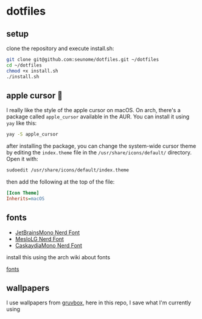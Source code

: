# dotfiles

## setup

clone the repository and execute install.sh:

```zsh
git clone git@github.com:seunome/dotfiles.git ~/dotfiles
cd ~/dotfiles
chmod +x install.sh
./install.sh
```

## apple cursor :apple:
I really like the style of the apple cursor on macOS. On arch, there's a package called ```apple_cursor``` available in the AUR. You can install it using ```yay``` like this:

```zsh
yay -S apple_cursor
```
after installing the package, you can change the system-wide cursor theme by editing the ```index.theme``` file in the ```/usr/share/icons/default/``` directory. Open it with:

```zsh
sudoedit /usr/share/icons/default/index.theme
```

then add the following at the top of the file:

```ini
[Icon Theme]
Inherits=macOS
```

## fonts

- [JetBrainsMono Nerd Font](https://github.com/ryanoasis/nerd-fonts/releases/download/v3.4.0/JetBrainsMono.zip)
- [MesloLG Nerd Font](https://github.com/ryanoasis/nerd-fonts/releases/download/v3.4.0/Meslo.zip)
- [CaskaydiaMono Nerd Font](https://github.com/ryanoasis/nerd-fonts/releases/download/v3.4.0/CascadiaMono.zip)

install this using the arch wiki about fonts 

[fonts](https://wiki.archlinux.org/title/Fonts)

## wallpapers

I use wallpapers from [gruvbox](https://gruvbox-wallpapers.pages.dev/), here in this repo, I save what I'm currently using
